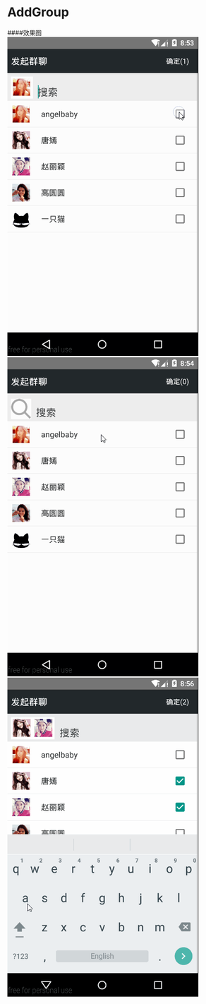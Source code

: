 # AddGroup

####效果图
![](https://github.com/JoeyCurry/AddGroup/raw/master/pic/1.gif)  <br>
![](https://github.com/JoeyCurry/AddGroup/raw/master/pic/2.gif)  <br>
![](https://github.com/JoeyCurry/AddGroup/raw/master/pic/3.gif)  <br>
